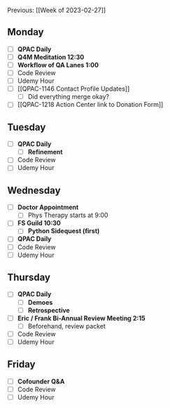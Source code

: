 Previous: [[Week of 2023-02-27]]

## Monday
- [ ] **QPAC Daily**
- [ ] **Q4M Meditation 12:30**
- [ ] **Workflow of QA Lanes 1:00**
- [ ] Code Review
- [ ] Udemy Hour
- [ ] [[QPAC-1146 Contact Profile Updates]]
	- [ ] Did everything merge okay?
- [ ] [[QPAC-1218 Action Center link to Donation Form]]

## Tuesday
- [ ] **QPAC Daily**
	- [ ] **Refinement**
- [ ] Code Review
- [ ] Udemy Hour

## Wednesday
- [ ] **Doctor Appointment**
	- [ ] Phys Therapy starts at 9:00
- [ ] **FS Guild 10:30**
	- [ ] **Python Sidequest (first)**
- [ ] **QPAC Daily**
- [ ] Code Review
- [ ] Udemy Hour

## Thursday
- [ ] **QPAC Daily**
	- [ ] **Demoes**
	- [ ] **Retrospective**
- [ ] **Eric / Frank Bi-Annual Review Meeting 2:15**
	- [ ] Beforehand, review packet
- [ ] Code Review
- [ ] Udemy Hour

## Friday
- [ ] **Cofounder Q&A**
- [ ] Code Review
- [ ] Udemy Hour